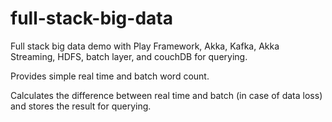 # full-stack-big-data
Full stack big data demo with Play Framework, Akka, Kafka, Akka Streaming, HDFS, batch layer, and couchDB for querying. 

Provides simple real time and batch word count. 

Calculates the difference between real time and batch (in case of data loss) and stores the result for querying.
